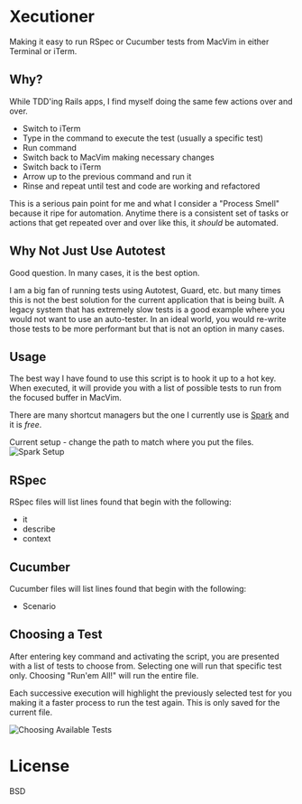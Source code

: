# Xecutioner #

Making it easy to run RSpec or Cucumber tests from MacVim in either Terminal or iTerm.

## Why?

While TDD'ing Rails apps, I find myself doing the same few actions over and over.

* Switch to iTerm
* Type in the command to execute the test (usually a specific test)
* Run command
* Switch back to MacVim making necessary changes
* Switch back to iTerm
* Arrow up to the previous command and run it
* Rinse and repeat until test and code are working and refactored

This is a serious pain point for me and what I consider a "Process Smell" because it ripe for
automation. Anytime there is a consistent set of tasks or actions that get repeated over and over like this,
it *should* be automated.

## Why Not Just Use Autotest

Good question. In many cases, it is the best option.

I am a big fan of running tests using Autotest, Guard, etc. but many times this is not the best solution for
the current application that is being built. A legacy system that has extremely slow tests is a good example
where you would not want to use an auto-tester. In an ideal world, you would re-write those tests to be more
performant but that is not an option in many cases.

## Usage

The best way I have found to use this script is to hook it up to a hot key.
When executed, it will provide you with a list of possible tests to run
from the focused buffer in MacVim.

There are many shortcut managers but the one I currently use is [Spark](http://www.macupdate.com/app/mac/14352/spark) and it is *free*.

Current setup - change the path to match where you put the files.
![Spark Setup](http://allancraig.net/personal/spark_setup.png "Spark Setup")

## RSpec

RSpec files will list lines found that begin with the following:

* it
* describe
* context

## Cucumber

Cucumber files will list lines found that begin with the following:

* Scenario

## Choosing a Test

After entering key command and activating the script, you are presented with a list of
tests to choose from. Selecting one will run that specific test only. Choosing "Run'em All!"
will run the entire file.

Each successive execution will highlight the previously selected test for you making it a faster
process to run the test again. This is only saved for the current file.

![Choosing Available Tests](http://allancraig.net/personal/choose_from_tests.png)


# License #

BSD
